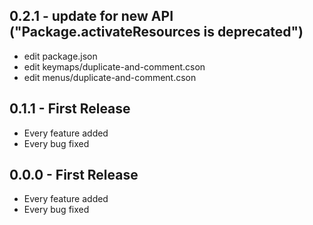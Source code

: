 ## 0.2.1 - update for new API ("Package.activateResources is deprecated")
* edit package.json
* edit keymaps/duplicate-and-comment.cson
* edit menus/duplicate-and-comment.cson

## 0.1.1 - First Release
* Every feature added
* Every bug fixed

## 0.0.0 - First Release
* Every feature added
* Every bug fixed


